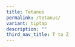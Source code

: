 ```yaml
---
title: Tetanus
permalink: /tetanus/
variant: tiptap
description: ""
third_nav_title: T to Z
---
```


